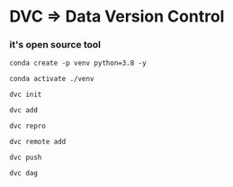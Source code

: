 # DVC => Data Version Control
### it's open source tool
```
conda create -p venv python=3.8 -y

```

```
conda activate ./venv
```

```
dvc init
```

```
dvc add
```

```
dvc repro
```

```
dvc remote add
```

```
dvc push
```

```
dvc dag
```


